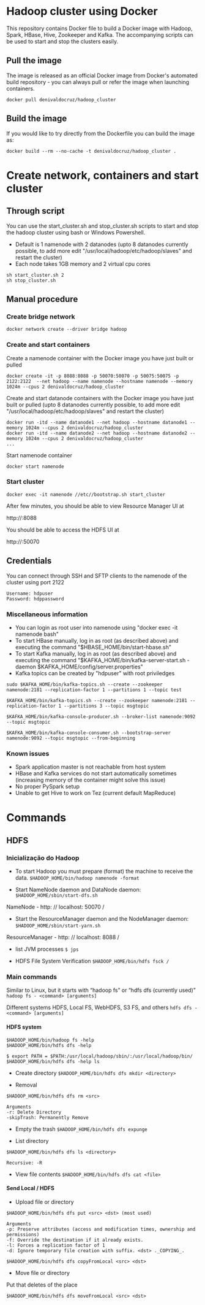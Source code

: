 Hadoop cluster using Docker
==========
This repository contains Docker file to build a Docker image with Hadoop, Spark, HBase, Hive, Zookeeper and Kafka. The accompanying scripts can be used to start and stop the clusters easily.

## Pull the image

The image is released as an official Docker image from Docker's automated build repository - you can always pull or refer the image when launching containers.
```
docker pull denivaldocruz/hadoop_cluster
```

## Build the image

If you would like to try directly from the Dockerfile you can build the image as:
```
docker build --rm --no-cache -t denivaldocruz/hadoop_cluster .
```

# Create network, containers and start cluster

## Through script
You can use the start_cluster.sh and stop_cluster.sh scripts to start and stop the hadoop cluster using bash or Windows Powershell.
* Default is 1 namenode with 2 datanodes (upto 8 datanodes currently possible, to add more edit "/usr/local/hadoop/etc/hadoop/slaves" and restart the cluster)
* Each node takes 1GB memory and 2 virtual cpu cores
```
sh start_cluster.sh 2
sh stop_cluster.sh
```
## Manual procedure
### Create bridge network
```
docker network create --driver bridge hadoop
```
### Create and start containers
Create a namenode container with the Docker image you have just built or pulled
```
docker create -it -p 8088:8088 -p 50070:50070 -p 50075:50075 -p 2122:2122  --net hadoop --name namenode --hostname namenode --memory 1024m --cpus 2 denivaldocruz/hadoop_cluster
```
Create and start datanode containers with the Docker image you have just built or pulled (upto 8 datanodes currently possible, to add more edit "/usr/local/hadoop/etc/hadoop/slaves" and restart the cluster)
```
docker run -itd --name datanode1 --net hadoop --hostname datanode1 --memory 1024m --cpus 2 denivaldocruz/hadoop_cluster
docker run -itd --name datanode2 --net hadoop --hostname datanode2 --memory 1024m --cpus 2 denivaldocruz/hadoop_cluster
...
```
Start namenode container
```
docker start namenode
```
### Start cluster
```
docker exec -it namenode //etc//bootstrap.sh start_cluster
```

After few minutes, you should be able to view Resource Manager UI at

http://<host>:8088

You should be able to access the HDFS UI at

http://<host>:50070

## Credentials
You can connect through SSH and SFTP clients to the namenode of the cluster using port 2122
```
Username: hdpuser
Password: hdppassword
```

### Miscellaneous information
* You can login as root user into namenode using "docker exec -it namenode bash"
* To start HBase manually, log in as root (as described above) and executing the command "$HBASE_HOME/bin/start-hbase.sh"
* To start Kafka manually, log in as root (as described above) and executing the command "$KAFKA_HOME/bin/kafka-server-start.sh -daemon $KAFKA_HOME/config/server.properties"
* Kafka topics can be created by "hdpuser" with root priviledges
```
sudo $KAFKA_HOME/bin/kafka-topics.sh --create --zookeeper namenode:2181 --replication-factor 1 --partitions 1 --topic test

$KAFKA_HOME/bin/kafka-topics.sh --create --zookeeper namenode:2181 --replication-factor 1 --partitions 3 --topic msgtopic

$KAFKA_HOME/bin/kafka-console-producer.sh --broker-list namenode:9092 --topic msgtopic

$KAFKA_HOME/bin/kafka-console-consumer.sh --bootstrap-server namenode:9092 --topic msgtopic --from-beginning
```
### Known issues
* Spark application master is not reachable from host system
* HBase and Kafka services do not start automatically sometimes (increasing memory of the container might solve this issue)
* No proper PySpark setup
* Unable to get Hive to work on Tez (current default MapReduce)

# Commands
## HDFS
### Inicialização do Hadoop
* To start Hadoop you must prepare (format) the machine to receive the data. 
```$HADOOP_HOME/bin/hadoop namenode -format```

* Start NameNode daemon and DataNode daemon:
```$HADOOP_HOME/sbin/start-dfs.sh```

NameNode - http: // localhost: 50070 /

* Start the ResourceManager daemon and the NodeManager daemon:
```$HADOOP_HOME/sbin/start-yarn.sh```

ResourceManager - http: // localhost: 8088 /

* list JVM processes
```$ jps```

* HDFS File System Verification
```$HADOOP_HOME/bin/hdfs fsck /```

### Main commands
Similar to Linux, but it starts with “hadoop fs” or “hdfs dfs (currently used)”
```hadoop fs - <command> [arguments]```

Different systems
HDFS, Local FS, WebHDFS, S3 FS, and others
```hdfs dfs - <command> [arguments]```

#### HDFS system
```
$HADOOP_HOME/bin/hadoop fs -help
$HADOOP_HOME/bin/hdfs dfs -help

$ export PATH = $PATH:/usr/local/hadoop/sbin/:/usr/local/hadoop/bin/
$HADOOP_HOME/bin/hdfs dfs -help ls
```
* Create directory
```$HADOOP_HOME/bin/hdfs dfs mkdir <directory>```

* Removal
```
$HADOOP_HOME/bin/hdfs dfs rm <src>

Arguments 
-r: Delete Directory 
-skipTrash: Permanently Remove
```
  
* Empty the trash
```$HADOOP_HOME/bin/hdfs dfs expunge```

* List directory
```
$HADOOP_HOME/bin/hdfs dfs ls <directory>

Recursive: -R
```

* View file contents
```$HADOOP_HOME/bin/hdfs dfs cat <file>```

#### Send Local / HDFS

* Upload file or directory

```
$HADOOP_HOME/bin/hdfs dfs put <src> <dst> (most used)

Arguments
-p: Preserve attributes (access and modification times, ownership and permissions)
-f: Override the destination if it already exists.
-l: Forces a replication factor of 1
-d: Ignore temporary file creation with suffix. <dst> ._COPYING_.

$HADOOP_HOME/bin/hdfs dfs copyFromLocal <src> <dst>
```

* Move file or directory

Put that deletes of the place
```
$HADOOP_HOME/bin/hdfs dfs moveFromLocal <src> <dst>
```
